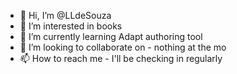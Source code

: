 - 👋 Hi, I’m @LLdeSouza
- 👀 I’m interested in books
- 🌱 I’m currently learning Adapt authoring tool
- 💞️ I’m looking to collaborate on - nothing at the mo
- 📫 How to reach me - I'll be checking in regularly


<!---
LLdeSouza/LLdeSouza is a ✨ special ✨ repository because its `README.md` (this file) appears on your GitHub profile.
You can click the Preview link to take a look at your changes.
--->
